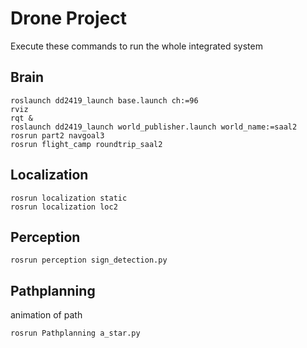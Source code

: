 # Drone Project
Execute these commands to run the whole integrated system

## Brain
```
roslaunch dd2419_launch base.launch ch:=96
rviz
rqt &
roslaunch dd2419_launch world_publisher.launch world_name:=saal2
rosrun part2 navgoal3
rosrun flight_camp roundtrip_saal2
```

## Localization
```
rosrun localization static 
rosrun localization loc2
```

## Perception
```
rosrun perception sign_detection.py
```

## Pathplanning
animation of path 
```
rosrun Pathplanning a_star.py
```

